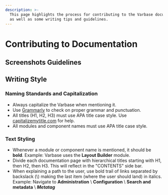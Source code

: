 ```yaml
---
description: >-
  This page highlights the process for contributing to the Varbase documentation
  as well as some writing tips and guidelines.
---
```


# Contributing to Documentation

## Screenshots Guidelines



## Writing Style

### Naming Standards and Capitalization

* Always capitalize the Varbase when mentioning it.
* Use [Grammarly](https://www.grammarly.com/) to check on proper grammar and punctuation. 
* All titles \(H1, H2, H3\) must use APA title case style. Use [capitalizemytitle.com](https://capitalizemytitle.com/) for help.
* All modules and component names must use APA title case style.

### Text Styling

* Whenever a module or component name is mentioned, it should be **bold**.  Example: Varbase uses the **Layout Builder** module. 
* Divide each documentation page with hierarchical titles starting with H1, then H2, then H3. This will reflect in the "CONTENTS" side bar. 
* When explaining a path to the user, use bold trail of links separated by backslack \(\\) making the last item \(where the user should land\) in italics. Example: Navigate to **Administration** \ **Configuration** \ **Search and metadata** \ _**Metatag**_

